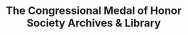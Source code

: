 ---
layout: repo
title: "The Congressional Medal of Honor Society Archives & Library"
id: 2138
permalink: repos/2138/
---